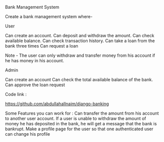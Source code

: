 Bank Management System

Create a bank management system where-

User

Can create an account.
Can deposit and withdraw the amount. 
Can check available balance.
Can check transaction history.
Can take a loan from the bank three times
Can request a loan

Note - The user can only withdraw and transfer money from his account if he has money in his account.


Admin 

Can create an account
Can check the total available balance of the bank.
Can approve the loan request

Code link :

https://github.com/abdullahallnaim/django-banking
 
Some Features you can work for : 
Can transfer the amount from his account to another user account.
If a user is unable to withdraw the amount of money he has deposited in the bank, he will get a message that the bank is bankrupt.
Make a profile page for the user so that one authenticated user can change his profile

